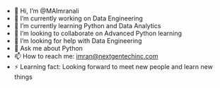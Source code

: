 - 👋 Hi, I’m @MAImranali
- 🔭 I’m currently working on Data Engineering
- 🌱 I’m currently learning Python and Data Analytics
- 👯 I’m looking to collaborate on Advanced Python learning 
- 🤔 I’m looking for help with Data Engineering
- 💬 Ask me about Python
- 📫 How to reach me: imran@nextgentechinc.com
- ⚡ Learning fact: Looking forward to meet new people and learn new things
<!---
MAImranali/MAImranali is a ✨ special ✨ repository because its `README.md` (this file) appears on your GitHub profile.
You can click the Preview link to take a look at your changes.
--->
